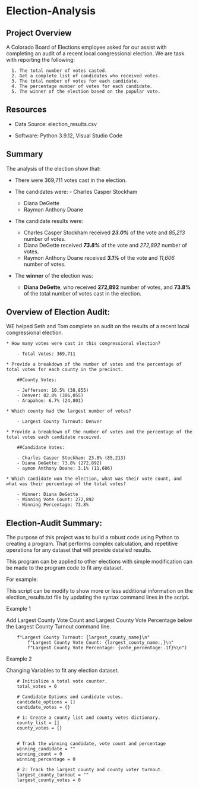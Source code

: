 # Election-Analysis


## Project Overview

A Colorado Board of Elections employee asked for our assist with completing an audit of a recent local congressional election. We are task with reporting the following:

      1. The total number of votes casted.
      2. Get a complete list of candidates who received votes.
      3. The total number of votes for each candidate.
      4. The percentage number of votes for each candidate.
      5. The winner of the election based on the popular vote.
   
## Resources
  
* Data Source: election_results.csv
  
* Software: Python 3.9.12, Visual Studio Code 
  
## Summary
  
The analysis of the election show that:
* There were 369,711 votes cast in the election.
* The candidates were:
    	- Charles Casper Stockham
	- Diana DeGette
	- Raymon Anthony Doane
* The candidate results were:
	- Charles Casper Stockham received **_23.0%_** of the vote and _85,213_ number of votes.
	- Diana DeGette received **_73.8%_** of the vote and _272,892_ number of votes.
	- Raymon Anthony Doane received **_3.1%_** of the vote and _11,606_ number of votes.
  
* The **winner** of the election was:
	- **Diana DeGette**, who received **272,892** number of votes, and **73.8%** of the total number of votes cast in the election.
	
	
## Overview of Election Audit:
  
  WE helped Seth and Tom complete an audit on the results of a recent local congressional election.
  
  	* How many votes were cast in this congressional election?
	
		- Total Votes: 369,711
		
	* Provide a breakdown of the number of votes and the percentage of total votes for each county in the precinct.	
		
		##County Votes:
		
		- Jefferson: 10.5% (38,855)
		- Denver: 82.8% (306,055)
		- Arapahoe: 6.7% (24,801)
		
	* Which county had the largest number of votes?
	
		- Largest County Turnout: Denver
  
	* Provide a breakdown of the number of votes and the percentage of the total votes each candidate received.
	
		##Candidate Votes:
		
		- Charles Casper Stockham: 23.0% (85,213)
		- Diana DeGette: 73.8% (272,892)
		- aymon Anthony Doane: 3.1% (11,606)
	
	* Which candidate won the election, what was their vote count, and what was their percentage of the total votes?
		
		- Winner: Diana DeGette
		- Winning Vote Count: 272,892
		- Winning Percentage: 73.8%
	

	

## Election-Audit Summary:

   The purpose of this project was to build a robust code using Python to creating a program. 
   That performs complex calculation, and repetitive operations for any dataset that will provide detailed results.
   
   This program can be applied to other elections with simple modification can be made to the program code to fit any dataset.
   
   For example:
   
   This script can be modify to show more or less additional information on the election_results.txt 
   file by updating the syntax command lines in the script.
   
   Example 1 
   
   Add Largest County Vote Count and Largest County Vote Percentage below the Largest County Turnout command line.
   
   		f"Largest County Turnout: {largest_county_name}\n"
      		f"Largest County Vote Count: {largest_county_name:,}\n"
      		f"Largest County Vote Percentage: {vote_percentage:.1f}%\n")


   Example 2
   
   Changing Variables to fit any election dataset.
   
   		# Initialize a total vote counter.
		total_votes = 0

		# Candidate Options and candidate votes.
		candidate_options = []
		candidate_votes = {}

		# 1: Create a county list and county votes dictionary.
		county_list = []
		county_votes = {}


		# Track the winning candidate, vote count and percentage
		winning_candidate = ""
		winning_count = 0
		winning_percentage = 0

		# 2: Track the largest county and county voter turnout.
		largest_county_turnout = ""
		largest_county_votes = 0

